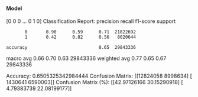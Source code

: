 #### Model
[0 0 0 ... 0 1 0]
Classification Report:
              precision    recall  f1-score   support

           0       0.90      0.59      0.71  21822692
           1       0.42      0.82      0.56   8020644

    accuracy                           0.65  29843336
   macro avg       0.66      0.70      0.63  29843336
weighted avg       0.77      0.65      0.67  29843336

Accuracy: 0.6505325342984444
Confusion Matrix:
[[12824058  8998634]
 [ 1430641  6590003]]
Confusion Matrix (%):
[[42.97126166 30.15290918]
 [ 4.79383739 22.08199177]]
